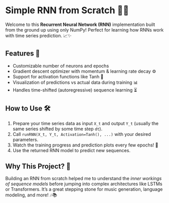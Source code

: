 # Simple RNN from Scratch 🧠🔄

Welcome to this **Recurrent Neural Network (RNN)** implementation built from the ground up using only NumPy! Perfect for learning how RNNs work with time series prediction. 📈✨

## Features 🚀

- Customizable number of neurons and epochs
- Gradient descent optimizer with momentum & learning rate decay ⚙️
- Support for activation functions like Tanh 🔄
- Visualization of predictions vs actual data during training 📊
- Handles time-shifted (autoregressive) sequence learning ⏳

## How to Use 🛠️

1. Prepare your time series data as input `X_t` and output `Y_t` (usually the same series shifted by some time step `dt`).
2. Call `runRNN(X_t, Y_t, Activation=Tanh(), ...)` with your desired parameters.
3. Watch the training progress and prediction plots every few epochs! 🎉
4. Use the returned RNN model to predict new sequences.

## Why This Project? 🤔

Building an RNN from scratch helped me to understand the *inner workings of sequence models* before jumping into complex architectures like LSTMs or Transformers. It’s a great stepping stone for music generation, language modeling, and more! 🎶📚
